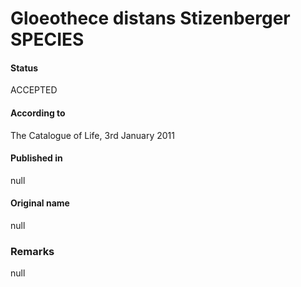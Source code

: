 Gloeothece distans Stizenberger SPECIES
=======

#### Status
ACCEPTED

#### According to
The Catalogue of Life, 3rd January 2011

#### Published in
null

#### Original name
null

### Remarks
null